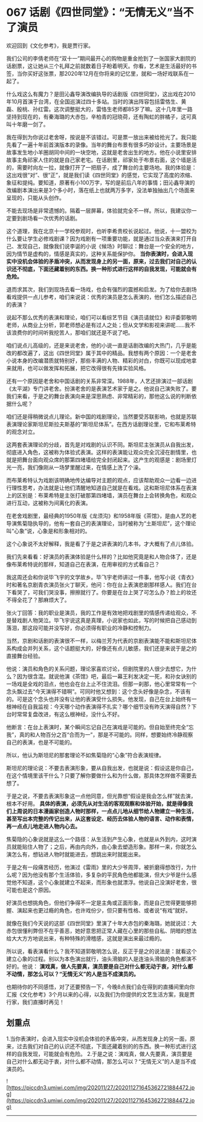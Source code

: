 # 067 话剧《四世同堂》：“无情无义”当不了演员

欢迎回到《文化参考》，我是贾行家。

我们公司的李倩老师在“双十一”期间最开心的购物是重金抢到了一张国家大剧院的话剧票，这让她从三个礼拜之前就数着日子盼着明天。你看，艺术是生活最好的书签，当你买好这张票，那2020年12月在你将来的记忆里，就和一场好戏联系在一起了。

什么戏这么有魔力？是田沁鑫导演改编执导的话剧版《四世同堂》，这出戏在2010年10月首演于台湾，在全国巡演过四十多站。当时的演出阵容包括雷恪生、黄磊、殷桃、孙红雷。这次调整挺大的，雷恪生老师都85岁了嘛。这十几年里一路坚持到现在的，有秦海璐的大赤包，辛柏青的冠晓荷，还有陶虹的胖橘子，这可真叫十年磨一剑了。

我在得到为你说过老舍呀，按说是不该错过。可是票一放出来被给抢光了。我只能先看了一遍十年前首演版本的录像。当年的舞台布景有很多巧妙设计。主要场景是故事发生地小羊圈胡同中间的一块空地，这就是老舍出生的地方。他在小说里安排故事主角祁家人住的就是自己家老宅。在话剧里，祁家处于布景右面，这个墙是活的，需要时向左一拉，就像打开了一把扇子，成了舞台的主要场地。我的体验是：这出戏很“对”、很“正”，就是我们读《四世同堂》的感觉，它实现了高度的浓缩、象征和提纯。要知道，原著有小100万字，写的是前后八年的事情；田沁鑫导演的改编剧本演出来是3个多小时，落在纸上也就两万多字，没法单独抽出几个场面来呈现的，只能从头创作。

不能去现场是非常遗憾的。隔着一层屏幕，体验就完全不一样。所以，我建议你一定要到剧场看一次优秀的话剧。

这个道理，我在北京十一学校参观时，也听李希贵校长说起过。他说，十一盟校为什么要让学生必修戏剧课？因为戏剧有一项重要功能，就是通过当众表演来打开自己、发现自己，就像我们说李诞的小说《候场》时聊过：舞台是一个安全的地方，因为情节是虚构的，情感是真实的，这种关系能保护你。 **当你表演时，会进入现实中没机会体验的矛盾冲突，从而发现身上的另一面，原来，过去我们对自己的认识还不彻底，下面还藏着别的东西。换一种形式进行这样的自我发现，可能就会有危险。**

退而求其次，我们到现场去看一场戏，也会有强烈的震撼和启发。为了给你去剧场看戏提供一点儿参考，咱们来说说：优秀的演员是怎么表演的，他们怎么描述自己的表演？

说起不那么优秀的表演和理论，咱们可以看综艺节目《演员请就位》和评委郭敬明老师，从商业上分析，郭老师想必是有过人之处；但从文学和影视来讲呢……我不该浪费你的时间听我挖苦人，那咱们就还是不说了吧。

咱们说点儿高级的，还是来说老舍，他的小说一直是话剧改编的大热门，几乎是能改的都改遍了，这出《四世同堂》属于其中的精品。我想有两个原因：一个是老舍小说本身的改编潜质就特别好，那些丰满的人物、精彩的对白，你既可以现成地拿来就用，也可以做发挥和拓展，把它改得很有先锋实验风格。

还有一个原因是老舍和中国话剧的关系非常深。1988年，人艺还排演过一部话剧《太平湖》专门讲老舍。扮演老舍的是表演艺术家于是之。他说自己演失败了。要我们来看，于是之的舞台表演向来是深思熟虑、非常精彩的，那他这么说的判断依据什么呢？

咱们还是得稍微说点儿理论。新中国的戏剧理论，当然要受苏联影响，也就是苏联表演理论家斯坦尼斯拉夫斯基的“斯坦尼体系”。在西方话剧理论里，它和布莱希特的观念对立。

这两套表演理论的分歧，首先是对戏剧的认识不同。斯坦尼主张演员从自我出发，彻底进入角色，这被称为体验式表演。这样的表演能让观众完全沉浸在剧情里，也就是把舞台面向观众席的那第四堵墙给完全封闭起来。这产生的观感是：剧场里灯光一亮，我们像刚从一场梦里醒过来，在情感上洗了个澡。

而布莱希特认为戏剧该明确地传达编导对主题的观点，应该帮助观众一边看一边进行理性思考，办法就是让他们清醒地知道自己就是在看戏。这和斯坦尼体系在表演上的区别是：布莱希特是主张打破那第四堵墙，演员在舞台上会转换角色，和观众进行互动，这被称为间离化的表演。

在老舍戏剧里，最经典的1950年版《龙须沟》和1958年版《茶馆》，是由人艺的老导演焦菊隐执导的，他有一套自己的表演理论，当时被称为“土斯坦尼”，这个理论叫“心象”说，心象是和形象相对的。

这个心象说不太好解释，我是看了于是之讲表演的几本书，才大概有了点儿体验。

我们先来看看：好演员的表演体验是什么样的？比如他究竟是和人物合体了，还是像布莱希特说的那样，知道自己在表演，在用审视的方式看自己？

我这周还会和你说毕飞宇的文学故乡。毕飞宇老师讲过一件事，他写小说《青衣》时和著名京剧青衣演员张火丁聊天，他问：你在台上表演悲剧那样感人。我们在台下看哭了，可我们哭没事，擦擦就行了。你要是在台上哭了可怎么办？脸上的妆还不得全花了？那麻烦大了。

张火丁回答：我的职业是演员，我的工作是有效地把戏剧里的情感传递给观众，不是替戏剧人物哭泣。毕飞宇说这真是真理，小说家也如此，写的时候把自己感动到落泪，那这段可能并没写好，你必须得有职业的冷静和控制力。

当然，京剧和话剧的表演很不一样，以梅兰芳为代表的京剧表演能不能和斯坦尼体系构成会并列关系，这个话题挺大的，好像还有点儿敏感，我们还是来说于是之的直接舞台经验。

他说：演员和角色的关系问题，理论家喜欢讨论，但剧院里的人很少去想它，为什么？因为很含混。就说他演《茶馆》吧，最后一幕王利发决定一死，和孙女诀别的一场戏是全戏的泪点，他也会在台上止不住流泪。但那一刹那，他心里常常有一个念头飘过去“今天演得不错啊”。可同时他又想到：这个念头好像是杂念，不该有的。可是这个念头也并没有让他的表演受什么损失。他发现，自己在台上始终有一根神经在自我监视：今天哪个动作表演得不扎实？哪个细节没有昨天演得自然？下台时常常复盘改进，有这么根神经，没什么不好。

他断言：在台上表演时，某个瞬间忘记自己在演戏是可能的。但自始至终完全“忘我”，真的和人物百分之百“合而为一”，那是不可能的。同样，想要始终冷静观察自己的表演，也是不可能的。

所以，他认为斯坦尼的那套理论不如焦菊隐的“心象”符合表演规律。

斯坦尼的理论说：不要去表演形象，要从自我出发，也就是说：假设这是你自己，在这个情境里该干什么？只要了解你要做什么和为什么做，那具体怎样做不需要去想了。

于是之说，不要去表演形象这一点他同意，但光靠想“假设是我会怎么样”就去演，根本不好用。 **具体的表演，必须先从对生活的客观观察和体验开始，就是得像我们上周说的日本漫画家创造人物时那样，一点点儿地从细节给人物建立一种生活，甚至写出本完整的传记出来，从这套设定、经历去体验人物的语言、动作和表情，再一点点儿地走进人物内心去。**

焦菊隐的心象说就是这么一个路径：从生活到产生心象，也就是从外到内，这时演员就能贴住人物了；之后，再由内向外，由心象去塑造形象。那样一来，你就怎么演怎么有，想钻进人物时就能进去，想跳出来时就能出来。

于是之有一段痛苦经历，他演过《雷雨》里的大少爷周萍，被折磨得想改行，为什么呢？因为他没有那个生活体验，多复杂的平民角色他都能演，但大少爷是什么感觉他不知道，这个心象就建立不起来，而形象也就漂浮。他说自己没演好老舍，很可能也是这个原因。

好演员也想挑角色，但他们争得不一定是主角或正面形象，而是自己觉得更能够把握、演起来也更过瘾的角色，也许戏份少，但只要有性格、或者说“有戏”就好。

就像在我们今天说的这部《四世同堂》里演了十年大赤包的秦海璐，她就说过：大赤包很懂利弊但不在乎善恶，她好意思把正常人藏在心里的那些自私、阴暗的想法给大大方方地说出来，有种特殊的滑稽感，这就是演出来最过瘾的。

所以说，看表演看什么？我不知道郭敬明怎么说，反正于是之的说法是：就看这个建立心象的过程。别以为本色演出就行，油头滑脑的人是连油头滑脑的角色都演不好的。他说： **演戏真，做人先要真，演员要是自己对什么都无动于衷，对什么都不动情，那怎么可以？“无情无义”的人是当不成演员的。**

也期待你的不同感悟，对了还要预告一下，今晚8点我们会在得到的直播间里向你汇报《文化参考》3个月以来的心得，以及我们为你提供的文艺生活方案，我是贾行家，我们直播时再见！

## 划重点

1.当你表演时，会进入现实中没机会体验的矛盾冲突，从而发现身上的另一面，原来，过去我们对自己的认识还不彻底，下面还藏着别的的东西。换一种形式进行这样的自我发现，可能就会有危险。
2.于是之说：演戏真，做人先要真，演员要是自己对什么都无动于衷，对什么都不动情，那怎么可以？“无情无义”的人是当不成演员的。

![https://piccdn3.umiwi.com/img/202011/27/202011271645362721884472.jpg](https://piccdn3.umiwi.com/img/202011/27/202011271645362721884472.jpg)

---
